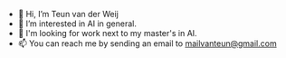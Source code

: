 
- 👋 Hi, I’m Teun van der Weij
- 👀 I’m interested in AI in general. 
- :necktie: I'm looking for work next to my master's in AI. 
- 📫 You can reach me by sending an email to mailvanteun@gmail.com

